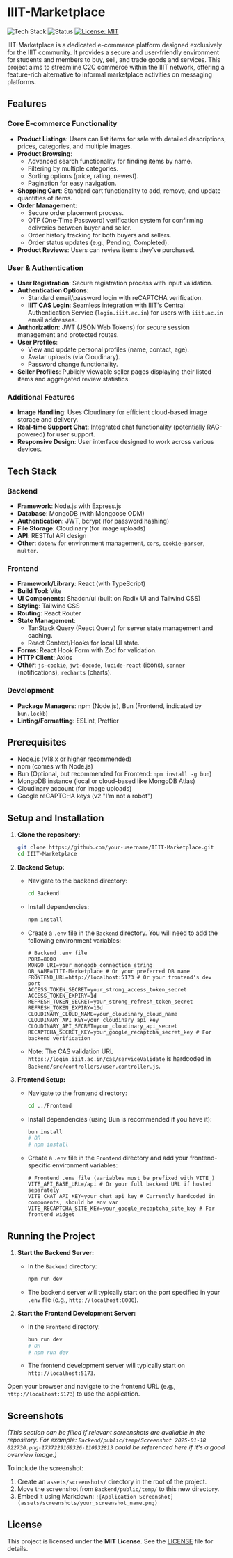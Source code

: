 # IIIT-Marketplace

![Tech Stack](https://img.shields.io/badge/Tech-MERN%20+%20TypeScript%20+%20Tailwind%20CSS-blueviolet)
![Status](https://img.shields.io/badge/Status-Active%20Development-green)
[![License: MIT](https://img.shields.io/badge/License-MIT-yellow.svg)](https://opensource.org/licenses/MIT)

IIIT-Marketplace is a dedicated e-commerce platform designed exclusively for the IIIT community. It provides a secure and user-friendly environment for students and members to buy, sell, and trade goods and services. This project aims to streamline C2C commerce within the IIIT network, offering a feature-rich alternative to informal marketplace activities on messaging platforms.

## Features

### Core E-commerce Functionality
*   **Product Listings**: Users can list items for sale with detailed descriptions, prices, categories, and multiple images.
*   **Product Browsing**:
    *   Advanced search functionality for finding items by name.
    *   Filtering by multiple categories.
    *   Sorting options (price, rating, newest).
    *   Pagination for easy navigation.
*   **Shopping Cart**: Standard cart functionality to add, remove, and update quantities of items.
*   **Order Management**:
    *   Secure order placement process.
    *   OTP (One-Time Password) verification system for confirming deliveries between buyer and seller.
    *   Order history tracking for both buyers and sellers.
    *   Order status updates (e.g., Pending, Completed).
*   **Product Reviews**: Users can review items they've purchased.

### User & Authentication
*   **User Registration**: Secure registration process with input validation.
*   **Authentication Options**:
    *   Standard email/password login with reCAPTCHA verification.
    *   **IIIT CAS Login**: Seamless integration with IIIT's Central Authentication Service (`login.iiit.ac.in`) for users with `iiit.ac.in` email addresses.
*   **Authorization**: JWT (JSON Web Tokens) for secure session management and protected routes.
*   **User Profiles**:
    *   View and update personal profiles (name, contact, age).
    *   Avatar uploads (via Cloudinary).
    *   Password change functionality.
*   **Seller Profiles**: Publicly viewable seller pages displaying their listed items and aggregated review statistics.

### Additional Features
*   **Image Handling**: Uses Cloudinary for efficient cloud-based image storage and delivery.
*   **Real-time Support Chat**: Integrated chat functionality (potentially RAG-powered) for user support.
*   **Responsive Design**: User interface designed to work across various devices.

## Tech Stack

### Backend
*   **Framework**: Node.js with Express.js
*   **Database**: MongoDB (with Mongoose ODM)
*   **Authentication**: JWT, bcrypt (for password hashing)
*   **File Storage**: Cloudinary (for image uploads)
*   **API**: RESTful API design
*   **Other**: `dotenv` for environment management, `cors`, `cookie-parser`, `multer`.

### Frontend
*   **Framework/Library**: React (with TypeScript)
*   **Build Tool**: Vite
*   **UI Components**: Shadcn/ui (built on Radix UI and Tailwind CSS)
*   **Styling**: Tailwind CSS
*   **Routing**: React Router
*   **State Management**:
    *   TanStack Query (React Query) for server state management and caching.
    *   React Context/Hooks for local UI state.
*   **Forms**: React Hook Form with Zod for validation.
*   **HTTP Client**: Axios
*   **Other**: `js-cookie`, `jwt-decode`, `lucide-react` (icons), `sonner` (notifications), `recharts` (charts).

### Development
*   **Package Managers**: npm (Node.js), Bun (Frontend, indicated by `bun.lockb`)
*   **Linting/Formatting**: ESLint, Prettier

## Prerequisites

*   Node.js (v18.x or higher recommended)
*   npm (comes with Node.js)
*   Bun (Optional, but recommended for Frontend: `npm install -g bun`)
*   MongoDB instance (local or cloud-based like MongoDB Atlas)
*   Cloudinary account (for image uploads)
*   Google reCAPTCHA keys (v2 "I'm not a robot")

## Setup and Installation

1.  **Clone the repository:**
    ```bash
    git clone https://github.com/your-username/IIIT-Marketplace.git
    cd IIIT-Marketplace
    ```

2.  **Backend Setup:**
    *   Navigate to the backend directory:
        ```bash
        cd Backend
        ```
    *   Install dependencies:
        ```bash
        npm install
        ```
    *   Create a `.env` file in the `Backend` directory. You will need to add the following environment variables:
        ```env
        # Backend .env file
        PORT=8000
        MONGO_URI=your_mongodb_connection_string
        DB_NAME=IIIT-Marketplace # Or your preferred DB name
        FRONTEND_URL=http://localhost:5173 # Or your frontend's dev port
        ACCESS_TOKEN_SECRET=your_strong_access_token_secret
        ACCESS_TOKEN_EXPIRY=1d
        REFRESH_TOKEN_SECRET=your_strong_refresh_token_secret
        REFRESH_TOKEN_EXPIRY=10d
        CLOUDINARY_CLOUD_NAME=your_cloudinary_cloud_name
        CLOUDINARY_API_KEY=your_cloudinary_api_key
        CLOUDINARY_API_SECRET=your_cloudinary_api_secret
        RECAPTCHA_SECRET_KEY=your_google_recaptcha_secret_key # For backend verification
        ```
    *   Note: The CAS validation URL `https://login.iiit.ac.in/cas/serviceValidate` is hardcoded in `Backend/src/controllers/user.controller.js`.

3.  **Frontend Setup:**
    *   Navigate to the frontend directory:
        ```bash
        cd ../Frontend
        ```
    *   Install dependencies (using Bun is recommended if you have it):
        ```bash
        bun install
        # OR
        # npm install
        ```
    *   Create a `.env` file in the `Frontend` directory and add your frontend-specific environment variables:
        ```env
        # Frontend .env file (variables must be prefixed with VITE_)
        VITE_API_BASE_URL=/api # Or your full backend URL if hosted separately
        VITE_CHAT_API_KEY=your_chat_api_key # Currently hardcoded in components, should be env var
        VITE_RECAPTCHA_SITE_KEY=your_google_recaptcha_site_key # For frontend widget
        ```

## Running the Project

1.  **Start the Backend Server:**
    *   In the `Backend` directory:
        ```bash
        npm run dev
        ```
    *   The backend server will typically start on the port specified in your `.env` file (e.g., `http://localhost:8000`).

2.  **Start the Frontend Development Server:**
    *   In the `Frontend` directory:
        ```bash
        bun run dev
        # OR
        # npm run dev
        ```
    *   The frontend development server will typically start on `http://localhost:5173`.

Open your browser and navigate to the frontend URL (e.g., `http://localhost:5173`) to use the application.

## Screenshots

*(This section can be filled if relevant screenshots are available in the repository. For example: `Backend/public/temp/Screenshot 2025-01-18 022730.png-1737229169326-110932813` could be referenced here if it's a good overview image.)*

To include the screenshot:
1. Create an `assets/screenshots/` directory in the root of the project.
2. Move the screenshot from `Backend/public/temp/` to this new directory.
3. Embed it using Markdown: `![Application Screenshot](assets/screenshots/your_screenshot_name.png)`

## License

This project is licensed under the **MIT License**. See the [LICENSE](LICENSE) file for details.
